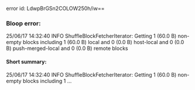error id: LdwpBrGSn2COLOW250h/iw==
### Bloop error:

25/06/17 14:32:40 INFO ShuffleBlockFetcherIterator: Getting 1 (60.0 B) non-empty blocks including 1 (60.0 B) local and 0 (0.0 B) host-local and 0 (0.0 B) push-merged-local and 0 (0.0 B) remote blocks
#### Short summary: 

25/06/17 14:32:40 INFO ShuffleBlockFetcherIterator: Getting 1 (60.0 B) non-empty blocks including 1 ...